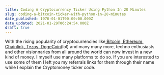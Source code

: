 ```yaml
---
title: Coding A Cryptocurrency Ticker Using Python In 20 Minutes
slug: coding-a-bitcoin-ticker-with-python-in-20-minutes
date_published: 1970-01-01T00:00:00.000Z
date_updated: 2021-01-29T06:24:54.000Z
draft: true
---
```


With the rising popularity of cryptocurrencies like[ Bitcoin, Ethereum, Chainlink, Tezos, DogeCoin](https://www.binance.com/en/register?ref=67833010)(lol) and many many more, techno enthusiasts and other visionnaries from all around the world can now invest in a new kind of money. 
I myself use many platforms to do so. If you are interested to use some of them I left you my referrals links for them through their name while I explain the Cryptomoney ticker code.
